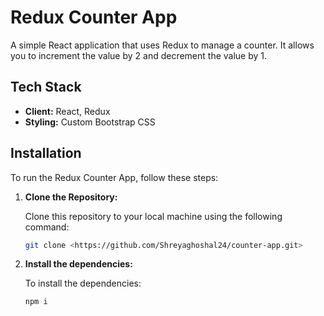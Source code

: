 # Redux Counter App

A simple React application that uses Redux to manage a counter. It allows you to increment the value by 2 and decrement the value by 1.

## Tech Stack

- **Client:** React, Redux
- **Styling:** Custom Bootstrap CSS

## Installation

To run the Redux Counter App, follow these steps:

1. **Clone the Repository:**

   Clone this repository to your local machine using the following command:

   ```bash
   git clone <https://github.com/Shreyaghoshal24/counter-app.git>

2. **Install the dependencies:**

   To install the dependencies:

   ```bash
   npm i
